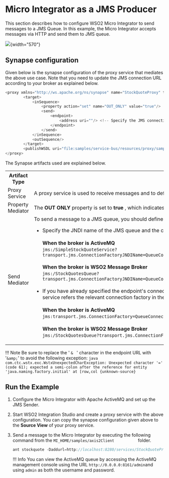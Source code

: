 # Micro Integrator as a JMS Producer

This section describes how to configure WSO2 Micro Integrator to send messages to a JMS Queue. In this example, the Micro Integrator accepts messages via HTTP and send them to JMS queue.

![](attachments/33136193/33348785.png){width="570"}

## Synapse configuration

Given below is the synapse configuration of the proxy service that mediates the above use case. Note that you need to update the JMS connection URL according to your broker as explained below.

``` java
<proxy xmlns="http://ws.apache.org/ns/synapse" name="StockQuoteProxy" transports="http">
        <target>
            <inSequence>
                <property action="set" name="OUT_ONLY" value="true"/>
                <send>
                    <endpoint>
                        <address uri=""/> <!-- Specify the JMS connection URL here -->
                    </endpoint>
                </send>
            </inSequence>
            <outSequence/>
        </target>
        <publishWSDL uri="file:samples/service-bus/resources/proxy/sample_proxy_1.wsdl"/>
</proxy>
```

The Synapse artifacts used are explained below.

<table>
    <tr>
        <th>Artifact Type</th>
        <th>Description</th>
    </tr>
    <tr>
        <td>
            Proxy Service
        </td>
        <td>
            A proxy service is used to receive messages and to define the message flow.
        </td>
    </tr>
    <tr>
        <td>Property Mediator</td>
        <td>
            The <b>OUT ONLY</b> property is set to <b>true</b> , which indicates that the message exchange is one-way. 
        </td>
    </tr>
    <tr>
        <td>Send Mediator</td>
        <td>
           To send a message to a JMS queue, you should define the JMS connection URL as the endpoint address (which should be invoked via the **Send** mediator). There are two ways to specify the endpoint URL: 
           <ul>
               <li>
                    Specify the JNDI name of the JMS queue and the connection factory parameters in the JMS connection URL as shown in the exampe below. Values of connection factory parameters depend on the type of the JMS broker. </br></br>
                    <b>When the broker is ActiveMQ</b></br>
                    <code>jms:/SimpleStockQuoteService?transport.jms.ConnectionFactoryJNDIName=QueueConnectionFactory&java.naming.factory.initial=org.apache.activemq.jndi.ActiveMQInitialContextFactory&java.naming.provider.url=tcp://localhost:61616&transport.jms.DestinationType=queue</code></br></br>
                    <b>When the broker is WSO2 Message Broker</b></br>
                    <code>jms:/StockQuotesQueue?transport.jms.ConnectionFactoryJNDIName=QueueConnectionFactory&amp;java.naming.factory.initial=org.wso2.andes.jndi.PropertiesFileInitialContextFactory&amp;java.naming.provider.url=conf/jndi.properties&transport.jms.DestinationType=queue</code>
               </li></br>
               <li>
                    If you have already specified the endpoint's connection factory parameters (for the JMS sender configuration) in the axis2.xml file, the connection URL in the proxy service should be as shown below. In this example, the endpoint URL of the proxy service refers the relevant connection factory in the axis2.xml file: </br></br>
                    <b>When the broker is ActiveMQ</b></br>
                    <code>jms:transport.jms.ConnectionFactory=QueueConnectionFactory</code></br></br>
                    <b>When the broker is WSO2 Message Broker</b></br>
                    <code>jms:/StockQuotesQueue?transport.jms.ConnectionFactory=QueueConnectionFactory</code>
               </li>
           </ul>
        </td>
    </tr>
</table>
      
!!! Note
    Be sure to replace the ' `& ` ' character in the endpoint URL with '`&amp;`' to avoid the following exception:
    ``` java
    com.ctc.wstx.exc.WstxUnexpectedCharException: Unexpected character '=' (code 61); expected a semi-colon after the reference for entity 'java.naming.factory.initial' at [row,col {unknown-source}
    ```  

## Run the Example

1.  Configure the Micro Integrator with Apache ActiveMQ and set up the JMS Sender.
2.  Start WSO2 Integration Studio and create a proxy service with the above configuration. You can copy the synapse configuration given above to the **Source View** of your proxy service.
3.  Send a message to the Micro Integrator by executing the following command from the `MI_HOME/samples/axis2Client          `
    folder.

    ``` java
    ant stockquote -Daddurl=http://localhost:8280/services/StockQuoteProxy -Dmode=placeorder -Dsymbol=WSO2
    ```

    !!! Info
        You can view the ActiveMQ queue by accessing the ActiveMQ management console using the URL `http://0.0.0.0:8161/admin`and using `admin` as both the username and password.
    
